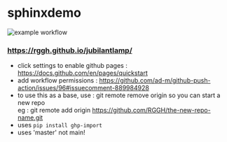 # sphinxdemo

![example workflow](https://github.com/RGGH/ghp2/actions/workflows/sphinx.yml/badge.svg)

### https://rggh.github.io/jubilantlamp/

- click settings to enable github pages : https://docs.github.com/en/pages/quickstart
- add workflow permissions : https://github.com/ad-m/github-push-action/issues/96#issuecomment-889984928
- to use this as a base, use : git remote remove origin so you can start a new repo<br>
  eg : git remote add origin https://github.com/RGGH/the-new-repo-name.git
- uses `pip install ghp-import`
- uses 'master' not main!
